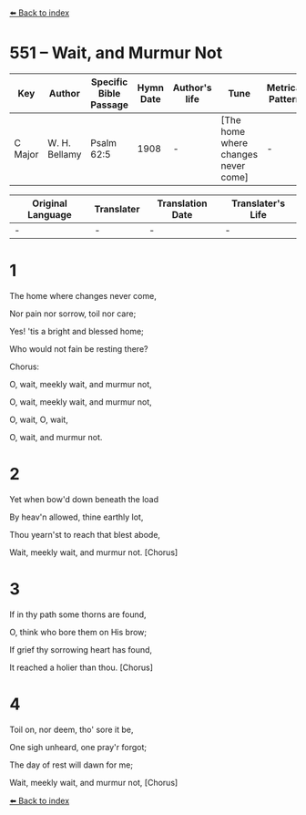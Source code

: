 [⬅️ Back to index](../README.md)

# 551 – Wait, and Murmur Not

Key | Author   | Specific Bible Passage     |Hymn Date |Author's life |Tune |Metrical Pattern   |Composer/Source
-- | --------- | ---------------------------|----------|--------------|-----|-------------------|-------------  
C Major |W. H. Bellamy |Psalm 62:5 |1908 |- |[The home where changes never come] |- |Wm. J. Kirkpatrick

Original Language | Translater | Translation Date   | Translater's Life  
----------------- | --------- | --------------------|-------------     
\- |- |- |-




# 1

The home where changes never come,

Nor pain nor sorrow, toil nor care;

Yes!  'tis a bright and blessed home;

Who would not fain be resting there?



Chorus:

O, wait, meekly wait, and murmur not,

O, wait, meekly wait, and murmur not,

O, wait, O, wait,

O, wait, and murmur not.



# 2

Yet when bow'd down beneath the load

By heav'n allowed, thine earthly lot,

Thou yearn'st to reach that blest abode,

Wait, meekly wait, and murmur not.  [Chorus]



# 3

If in thy path some thorns are found,

O, think who bore them on His brow;

If grief thy sorrowing heart has found,

It reached a holier than thou.  [Chorus]



# 4

Toil on, nor deem, tho' sore it be,

One sigh unheard, one pray'r forgot;

The day of rest will dawn for me;

Wait, meekly wait, and murmur not,  [Chorus]





[⬅️ Back to index](../README.md)
